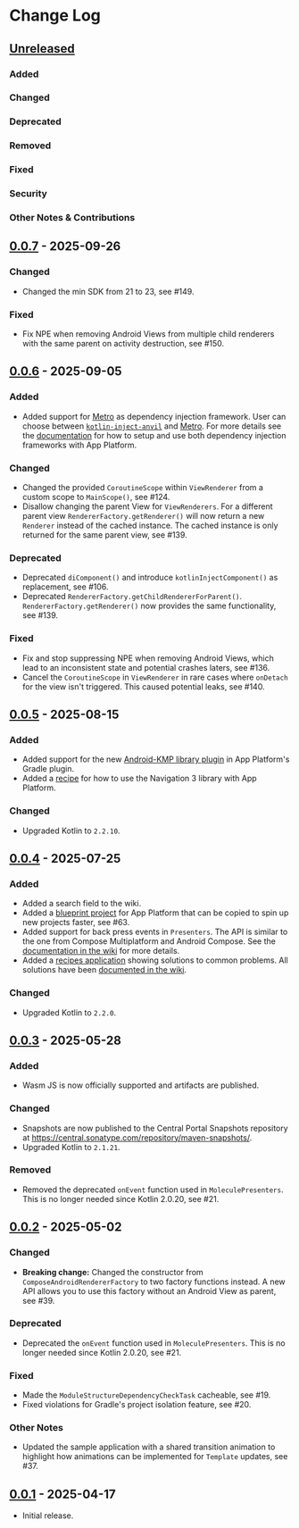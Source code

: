 # Change Log

## [Unreleased]

### Added

### Changed

### Deprecated

### Removed

### Fixed

### Security

### Other Notes & Contributions


## [0.0.7] - 2025-09-26

### Changed

- Changed the min SDK from 21 to 23, see #149.

### Fixed

- Fix NPE when removing Android Views from multiple child renderers with the same parent on activity destruction, see #150.


## [0.0.6] - 2025-09-05

### Added

- Added support for [Metro](https://zacsweers.github.io/metro/) as dependency injection framework. User can choose between [`kotlin-inject-anvil`](https://github.com/amzn/kotlin-inject-anvil) and [Metro](https://zacsweers.github.io/metro/). For more details see the [documentation](https://amzn.github.io/app-platform/di/) for how to setup and use both dependency injection frameworks with App Platform.

### Changed

- Changed the provided `CoroutineScope` within `ViewRenderer` from a custom scope to `MainScope()`, see #124.
- Disallow changing the parent View for `ViewRenderers`. For a different parent view `RendererFactory.getRenderer()` will now return a new `Renderer` instead of the cached instance. The cached instance is only returned for the same parent view, see #139.

### Deprecated

- Deprecated `diComponent()` and introduce `kotlinInjectComponent()` as replacement, see #106.
- Deprecated `RendererFactory.getChildRendererForParent()`. `RendererFactory.getRenderer()` now provides the same functionality, see #139.

### Fixed

- Fix and stop suppressing NPE when removing Android Views, which lead to an inconsistent state and potential crashes laters, see #136.
- Cancel the `CoroutineScope` in `ViewRenderer` in rare cases where `onDetach` for the view isn't triggered. This caused potential leaks, see #140.


## [0.0.5] - 2025-08-15

### Added

- Added support for the new [Android-KMP library plugin](https://developer.android.com/kotlin/multiplatform/plugin) in App Platform's Gradle plugin.
- Added a [recipe](https://amzn.github.io/app-platform/presenter/#navigation-3) for how to use the Navigation 3 library with App Platform.

### Changed

- Upgraded Kotlin to `2.2.10`.


## [0.0.4] - 2025-07-25

### Added

- Added a search field to the wiki.
- Added a [blueprint project](https://github.com/amzn/app-platform/tree/main/blueprints/starter) for App Platform that can be copied to spin up new projects faster, see #63.
- Added support for back press events in `Presenters`. The API is similar to the one from Compose Multiplatform and Android Compose. See the [documentation in the wiki](https://amzn.github.io/app-platform/presenter/#back-gestures) for more details.
- Added a [recipes application](https://amzn.github.io/app-platform/#web-recipe-app) showing solutions to common problems. All solutions have been [documented in the wiki](https://amzn.github.io/app-platform/presenter/#recipes).

### Changed

- Upgraded Kotlin to `2.2.0`.


## [0.0.3] - 2025-05-28

### Added

- Wasm JS is now officially supported and artifacts are published.

### Changed

- Snapshots are now published to the Central Portal Snapshots repository at https://central.sonatype.com/repository/maven-snapshots/.
- Upgraded Kotlin to `2.1.21`.

### Removed

- Removed the deprecated `onEvent` function used in `MoleculePresenters`. This is no longer needed since Kotlin 2.0.20, see #21.


## [0.0.2] - 2025-05-02

### Changed

- **Breaking change:** Changed the constructor from `ComposeAndroidRendererFactory` to two factory functions instead. A new API allows you to use this factory without an Android View as parent, see #39.

### Deprecated

- Deprecated the `onEvent` function used in `MoleculePresenters`. This is no longer needed since Kotlin 2.0.20, see #21.

### Fixed

- Made the `ModuleStructureDependencyCheckTask` cacheable, see #19.
- Fixed violations for Gradle's project isolation feature, see #20.

### Other Notes

- Updated the sample application with a shared transition animation to highlight how animations can be implemented for `Template` updates, see #37.


## [0.0.1] - 2025-04-17

- Initial release.

[Unreleased]: https://github.com/amzn/app-platform/compare/0.0.7...HEAD
[0.0.7]: https://github.com/amzn/app-platform/compare/0.0.7
[0.0.6]: https://github.com/amzn/app-platform/compare/0.0.6
[0.0.5]: https://github.com/amzn/app-platform/compare/0.0.5
[0.0.4]: https://github.com/amzn/app-platform/compare/0.0.4
[0.0.3]: https://github.com/amzn/app-platform/compare/0.0.3
[0.0.2]: https://github.com/amzn/app-platform/compare/0.0.2
[0.0.1]: https://github.com/amzn/app-platform/compare/0.0.1

